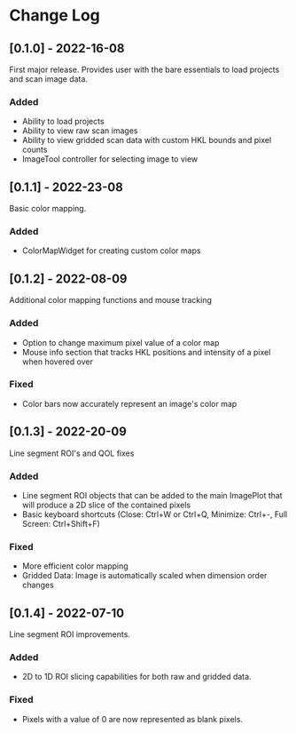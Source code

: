 # Change Log

## [0.1.0] - 2022-16-08
First major release. Provides user with the bare essentials to load projects and scan image data.

### Added
- Ability to load projects
- Ability to view raw scan images
- Ability to view gridded scan data with custom HKL bounds and pixel counts
- ImageTool controller for selecting image to view

## [0.1.1] - 2022-23-08
Basic color mapping. 

### Added
- ColorMapWidget for creating custom color maps

## [0.1.2] - 2022-08-09
Additional color mapping functions and mouse tracking

### Added
- Option to change maximum pixel value of a color map
- Mouse info section that tracks HKL positions and intensity of a pixel when hovered over

### Fixed
- Color bars now accurately represent an image's color map

## [0.1.3] - 2022-20-09
Line segment ROI's and QOL fixes

### Added
- Line segment ROI objects that can be added to the main ImagePlot that will produce a 2D slice of the contained pixels
- Basic keyboard shortcuts (Close: Ctrl+W or Ctrl+Q, Minimize: Ctrl+-, Full Screen: Ctrl+Shift+F)

### Fixed
- More efficient color mapping
- Gridded Data: Image is automatically scaled when dimension order changes

## [0.1.4] - 2022-07-10
Line segment ROI improvements.

### Added
- 2D to 1D ROI slicing capabilities for both raw and gridded data.

### Fixed
- Pixels with a value of 0 are now represented as blank pixels.

